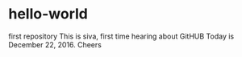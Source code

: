 # hello-world
first repository
This is siva, first time hearing about GitHUB
Today is December 22, 2016. 
Cheers
